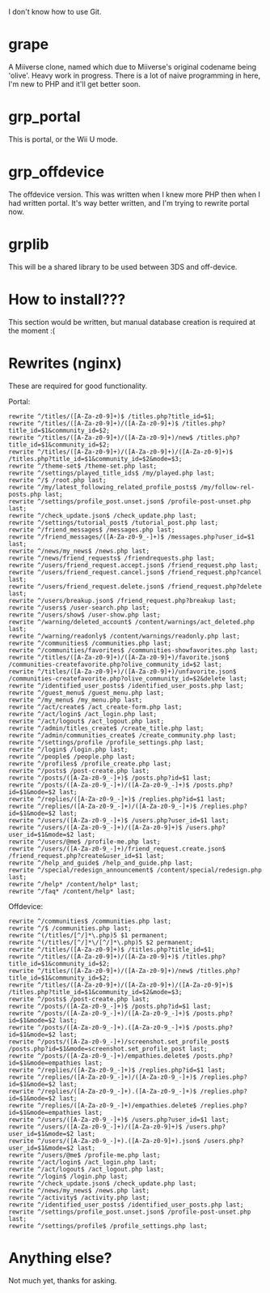 I don't know how to use Git.

# grape #
A Miiverse clone, named which due to Miiverse's original codename being 'olive'.
Heavy work in progress.
There is a lot of naive programming in here, I'm new to PHP and it'll get better soon.

# grp_portal #
This is portal, or the Wii U mode.

# grp_offdevice #
The offdevice version. This was written when I knew more PHP then when I had written portal. It's way better written, and I'm trying to rewrite portal now.

# grplib #
This will be a shared library to be used between 3DS and off-device.

# How to install??? #
This section would be written, but manual database creation is required at the moment :(


# Rewrites (nginx) #
These are required for good functionality.

Portal: 

	rewrite ^/titles/([A-Za-z0-9]+)$ /titles.php?title_id=$1;
	rewrite ^/titles/([A-Za-z0-9]+)/([A-Za-z0-9]+)$ /titles.php?title_id=$1&community_id=$2;
	rewrite ^/titles/([A-Za-z0-9]+)/([A-Za-z0-9]+)/new$ /titles.php?title_id=$1&community_id=$2;
	rewrite ^/titles/([A-Za-z0-9]+)/([A-Za-z0-9]+)/([A-Za-z0-9]+)$ /titles.php?title_id=$1&community_id=$2&mode=$3;
	rewrite ^/theme-set$ /theme-set.php last;
	rewrite ^/settings/played_title_ids$ /my/played.php last;
	rewrite ^/$ /root.php last;
	rewrite ^/my/latest_following_related_profile_posts$ /my/follow-rel-posts.php last;
	rewrite ^/settings/profile_post.unset.json$ /profile-post-unset.php last;
	rewrite ^/check_update.json$ /check_update.php last;
	rewrite ^/settings/tutorial_post$ /tutorial_post.php last;
	rewrite ^/friend_messages$ /messages.php last;
	rewrite ^/friend_messages/([A-Za-z0-9_-]+)$ /messages.php?user_id=$1 last;
	rewrite ^/news/my_news$ /news.php last;
	rewrite ^/news/friend_requests$ /friendrequests.php last;
	rewrite ^/users/friend_request.accept.json$ /friend_request.php last;
	rewrite ^/users/friend_request.cancel.json$ /friend_request.php?cancel last;
	rewrite ^/users/friend_request.delete.json$ /friend_request.php?delete last;
	rewrite ^/users/breakup.json$ /friend_request.php?breakup last;
	rewrite ^/users$ /user-search.php last;
	rewrite ^/users/show$ /user-show.php last;
	rewrite ^/warning/deleted_account$ /content/warnings/act_deleted.php last;
	rewrite ^/warning/readonly$ /content/warnings/readonly.php last;
	rewrite ^/communities$ /communities.php last;
	rewrite ^/communities/favorites$ /communities-showfavorites.php last;
	rewrite ^/titles/([A-Za-z0-9]+)/([A-Za-z0-9]+)/favorite.json$ /communities-createfavorite.php?olive_community_id=$2 last;
	rewrite ^/titles/([A-Za-z0-9]+)/([A-Za-z0-9]+)/unfavorite.json$ /communities-createfavorite.php?olive_community_id=$2&delete last;
	rewrite ^/identified_user_posts$ /identified_user_posts.php last;
	rewrite ^/guest_menu$ /guest_menu.php last;
	rewrite ^/my_menu$ /my_menu.php last;
	rewrite ^/act/create$ /act_create-form.php last;
	rewrite ^/act/login$ /act_login.php last;
	rewrite ^/act/logout$ /act_logout.php last;
	rewrite ^/admin/titles_create$ /create_title.php last;
	rewrite ^/admin/communities_create$ /create_community.php last;
	rewrite ^/settings/profile /profile_settings.php last;
	rewrite ^/login$ /login.php last;
    rewrite ^/people$ /people.php last;
	rewrite ^/profiles$ /profile_create.php last;
	rewrite ^/posts$ /post-create.php last;
	rewrite ^/posts/([A-Za-z0-9_-]+)$ /posts.php?id=$1 last;
	rewrite ^/posts/([A-Za-z0-9_-]+)/([A-Za-z0-9_-]+)$ /posts.php?id=$1&mode=$2 last;
	rewrite ^/replies/([A-Za-z0-9_-]+)$ /replies.php?id=$1 last;
	rewrite ^/replies/([A-Za-z0-9_-]+)/([A-Za-z0-9_-]+)$ /replies.php?id=$1&mode=$2 last;
	rewrite ^/users/([A-Za-z0-9_-]+)$ /users.php?user_id=$1 last;
	rewrite ^/users/([A-Za-z0-9_-]+)/([A-Za-z0-9]+)$ /users.php?user_id=$1&mode=$2 last;
	rewrite ^/users/@me$ /profile-me.php last;
	rewrite ^/users/([A-Za-z0-9_-]+)/friend_request.create.json$ /friend_request.php?create&user_id=$1 last;
	rewrite ^/help_and_guide$ /help_and_guide.php last;
	rewrite ^/special/redesign_announcement$ /content/special/redesign.php last;
	rewrite ^/help* /content/help* last;
	rewrite ^/faq* /content/help* last;
	
Offdevice:

	rewrite ^/communities$ /communities.php last;
	rewrite ^/$ /communities.php last;
	rewrite ^(/titles/[^/]*\.php)5 $1 permanent;
	rewrite ^(/titles/[^/]*\/[^/]*\.php)5 $2 permanent;
	rewrite ^/titles/([A-Za-z0-9]+)$ /titles.php?title_id=$1;
	rewrite ^/titles/([A-Za-z0-9]+)/([A-Za-z0-9]+)$ /titles.php?title_id=$1&community_id=$2;
	rewrite ^/titles/([A-Za-z0-9]+)/([A-Za-z0-9]+)/new$ /titles.php?title_id=$1&community_id=$2;
	rewrite ^/titles/([A-Za-z0-9]+)/([A-Za-z0-9]+)/([A-Za-z0-9]+)$ /titles.php?title_id=$1&community_id=$2&mode=$3;
	rewrite ^/posts$ /post-create.php last;
	rewrite ^/posts/([A-Za-z0-9_-]+)$ /posts.php?id=$1 last;
	rewrite ^/posts/([A-Za-z0-9_-]+)/([A-Za-z0-9_-]+)$ /posts.php?id=$1&mode=$2 last;
	rewrite ^/posts/([A-Za-z0-9_-]+).([A-Za-z0-9_-]+)$ /posts.php?id=$1&mode=$2 last;
	rewrite ^/posts/([A-Za-z0-9_-]+)/screenshot.set_profile_post$ /posts.php?id=$1&mode=screenshot.set_profile_post last;
	rewrite ^/posts/([A-Za-z0-9_-]+)/empathies.delete$ /posts.php?id=$1&mode=empathies last;
	rewrite ^/replies/([A-Za-z0-9_-]+)$ /replies.php?id=$1 last;
	rewrite ^/replies/([A-Za-z0-9_-]+)/([A-Za-z0-9_-]+)$ /replies.php?id=$1&mode=$2 last;
	rewrite ^/replies/([A-Za-z0-9_-]+).([A-Za-z0-9_-]+)$ /replies.php?id=$1&mode=$2 last;
	rewrite ^/replies/([A-Za-z0-9_-]+)/empathies.delete$ /replies.php?id=$1&mode=empathies last;
	rewrite ^/users/([A-Za-z0-9_-]+)$ /users.php?user_id=$1 last;
	rewrite ^/users/([A-Za-z0-9_-]+)/([A-Za-z0-9]+)$ /users.php?user_id=$1&mode=$2 last;
	rewrite ^/users/([A-Za-z0-9_-]+).([A-Za-z0-9]+).json$ /users.php?user_id=$1&mode=$2 last;
	rewrite ^/users/@me$ /profile-me.php last;
	rewrite ^/act/login$ /act_login.php last;
	rewrite ^/act/logout$ /act_logout.php last;
	rewrite ^/login$ /login.php last;
	rewrite ^/check_update.json$ /check_update.php last;
	rewrite ^/news/my_news$ /news.php last;
	rewrite ^/activity$ /activity.php last;
	rewrite ^/identified_user_posts$ /identified_user_posts.php last;
	rewrite ^/settings/profile_post.unset.json$ /profile-post-unset.php last;
	rewrite ^/settings/profile$ /profile_settings.php last;
	
# Anything else? #
Not much yet, thanks for asking.